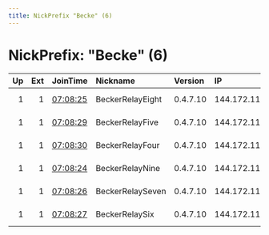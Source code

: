 ```yaml
---
title: NickPrefix "Becke" (6)
---
```


# NickPrefix: "Becke" (6)

|   Up |   Ext | JoinTime                                                                                              | Nickname         | Version   | IP             | AS            | CC   |   ORp |   Dirp | OS    | Contact                        |   eFamMembers |
|-----:|------:|:------------------------------------------------------------------------------------------------------|:-----------------|:----------|:---------------|:--------------|:-----|------:|-------:|:------|:-------------------------------|--------------:|
|    1 |     1 | [07:08:25](https://nusenu.github.io/OrNetStats/w/relay/7DFB5FF6FECF697313BAB6A4B7D1FF9AE67F9240.html) | BeckerRelayEight | 0.4.7.10  | 144.172.118.85 | DATAIDEAS-LLC | us   |   443 |      0 | Linux | Becker &lt;tor@becker.blue&gt; |            10 |
|    1 |     1 | [07:08:29](https://nusenu.github.io/OrNetStats/w/relay/8984648F210B34F92A90F6ABA4ACE2EEC2287EEC.html) | BeckerRelayFive  | 0.4.7.10  | 144.172.118.76 | DATAIDEAS-LLC | us   |   443 |      0 | Linux | Becker &lt;tor@becker.blue&gt; |            10 |
|    1 |     1 | [07:08:30](https://nusenu.github.io/OrNetStats/w/relay/DA37A23A9AF85D300EBC694EC28C2849E76CD365.html) | BeckerRelayFour  | 0.4.7.10  | 144.172.118.63 | DATAIDEAS-LLC | us   |   443 |      0 | Linux | Becker &lt;tor@becker.blue&gt; |            10 |
|    1 |     1 | [07:08:24](https://nusenu.github.io/OrNetStats/w/relay/F9702B7D72A14C4A852E458F1D57857294C26B0F.html) | BeckerRelayNine  | 0.4.7.10  | 144.172.118.92 | DATAIDEAS-LLC | us   |   443 |      0 | Linux | Becker &lt;tor@becker.blue&gt; |            10 |
|    1 |     1 | [07:08:26](https://nusenu.github.io/OrNetStats/w/relay/896C4E0C8D8B52E9F1232287D786EE4B82C7B37E.html) | BeckerRelaySeven | 0.4.7.10  | 144.172.118.84 | DATAIDEAS-LLC | us   |   443 |      0 | Linux | Becker &lt;tor@becker.blue&gt; |            10 |
|    1 |     1 | [07:08:27](https://nusenu.github.io/OrNetStats/w/relay/2124E267BBB1B9FC2D1D658C4A4B6FC4E0B7B637.html) | BeckerRelaySix   | 0.4.7.10  | 144.172.118.83 | DATAIDEAS-LLC | us   |   443 |      0 | Linux | Becker &lt;tor@becker.blue&gt; |            10 |

